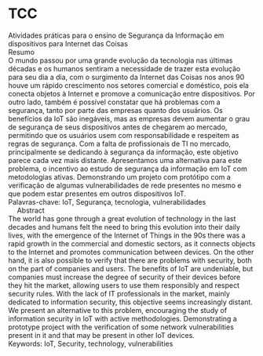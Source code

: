 # TCC
Atividades práticas para o ensino de Segurança da Informação em dispositivos para Internet das Coisas
<br>
Resumo
<br>
O mundo passou por uma grande evolução da tecnologia nas últimas décadas  e os humanos sentiram a necessidade de trazer esta evolução para seu dia a dia, com o surgimento da Internet das Coisas nos anos 90 houve um rápido crescimento nos setores comercial e doméstico, pois ela conecta objetos à Internet e promove a comunicação entre dispositivos. Por outro lado, também é possível constatar que há problemas com a segurança, tanto por parte das empresas quanto dos usuários. Os benefícios da IoT são inegáveis, mas as empresas devem aumentar o grau de segurança de seus dispositivos antes de chegarem ao mercado, permitindo que os usuários usem com responsabilidade e respeitem as regras de segurança. Com a falta de profissionais de TI no mercado, principalmente se dedicando à segurança da informação, este objetivo parece cada vez mais distante. Apresentamos uma alternativa para este problema, o incentivo ao estudo de segurança da informação em IoT com metodologias ativas. Demonstrando um projeto com protótipo com a verificação de algumas vulnerabilidades de rede presentes no mesmo e que podem estar presentes em outros dispositivos IoT.
<br>
Palavras-chave: IoT, Segurança, tecnologia, vulnerabilidades
<br> 
Abstract
<br>
The world has gone through a great evolution of technology in the last decades and humans felt the need to bring this evolution into their daily lives, with the emergence of the Internet of Things in the 90s there was a rapid growth in the commercial and domestic sectors, as it connects objects to the Internet and promotes communication between devices. On the other hand, it is also possible to verify that there are problems with security, both on the part of companies and users. The benefits of IoT are undeniable, but companies must increase the degree of security of their devices before they hit the market, allowing users to use them responsibly and respect security rules. With the lack of IT professionals in the market, mainly dedicated to information security, this objective seems increasingly distant. We present an alternative to this problem, encouraging the study of information security in IoT with active methodologies. Demonstrating a prototype project with the verification of some network vulnerabilities present in it and that may be present in other IoT devices.
<br>
Keywords: IoT, Security, technology, vulnerabilities
